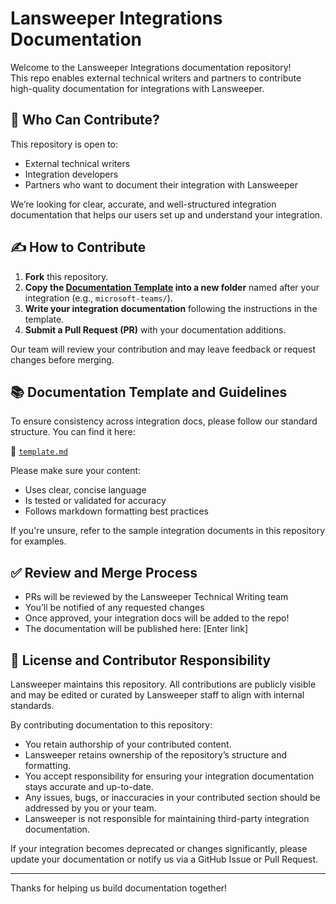 # Lansweeper Integrations Documentation

Welcome to the Lansweeper Integrations documentation repository!  
This repo enables external technical writers and partners to contribute high-quality documentation for integrations with Lansweeper.

## 👥 Who Can Contribute?

This repository is open to:
- External technical writers
- Integration developers
- Partners who want to document their integration with Lansweeper

We’re looking for clear, accurate, and well-structured integration documentation that helps our users set up and understand your integration.

## ✍️ How to Contribute

1. **Fork** this repository.
2. **Copy the [Documentation Template](/template.md) into a new folder** named after your integration (e.g., `microsoft-teams/`).
3. **Write your integration documentation** following the instructions in the template.
4. **Submit a Pull Request (PR)** with your documentation additions.

Our team will review your contribution and may leave feedback or request changes before merging.

## 📚 Documentation Template and Guidelines

To ensure consistency across integration docs, please follow our standard structure. You can find it here:

📄 [`template.md`](/template.md)

Please make sure your content:
- Uses clear, concise language
- Is tested or validated for accuracy
- Follows markdown formatting best practices

If you're unsure, refer to the sample integration documents in this repository for examples.

## ✅ Review and Merge Process

- PRs will be reviewed by the Lansweeper Technical Writing team
- You’ll be notified of any requested changes
- Once approved, your integration docs will be added to the repo!
- The documentation will be published here: [Enter link]

## 📜 License and Contributor Responsibility

Lansweeper maintains this repository. All contributions are publicly visible and may be edited or curated by Lansweeper staff to align with internal standards.

By contributing documentation to this repository:

- You retain authorship of your contributed content.
- Lansweeper retains ownership of the repository’s structure and formatting.
- You accept responsibility for ensuring your integration documentation stays accurate and up-to-date.
- Any issues, bugs, or inaccuracies in your contributed section should be addressed by you or your team.
- Lansweeper is not responsible for maintaining third-party integration documentation.

If your integration becomes deprecated or changes significantly, please update your documentation or notify us via a GitHub Issue or Pull Request.

---

Thanks for helping us build documentation together!
